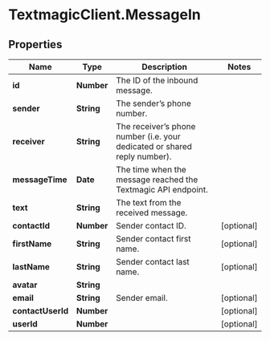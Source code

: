 # TextmagicClient.MessageIn

## Properties
Name | Type | Description | Notes
------------ | ------------- | ------------- | -------------
**id** | **Number** | The ID of the inbound message. | 
**sender** | **String** | The sender’s phone number. | 
**receiver** | **String** | The receiver’s phone number (i.e. your dedicated or shared reply number). | 
**messageTime** | **Date** | The time when the message reached the Textmagic API endpoint. | 
**text** | **String** | The text from the received message. | 
**contactId** | **Number** | Sender contact ID. | [optional] 
**firstName** | **String** | Sender contact first name. | [optional] 
**lastName** | **String** | Sender contact last name. | [optional] 
**avatar** | **String** |  | 
**email** | **String** | Sender email. | [optional] 
**contactUserId** | **Number** |  | [optional] 
**userId** | **Number** |  | [optional] 


